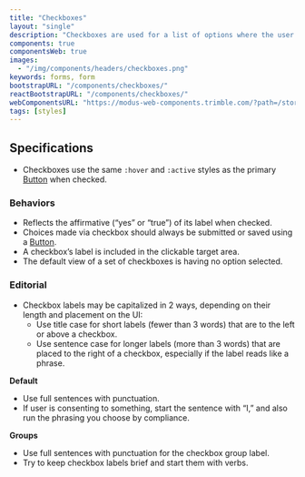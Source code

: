```yaml
---
title: "Checkboxes"
layout: "single"
description: "Checkboxes are used for a list of options where the user may select multiple options, including all or none."
components: true
componentsWeb: true
images:
  - "/img/components/headers/checkboxes.png"
keywords: forms, form
bootstrapURL: "/components/checkboxes/"
reactBootstrapURL: "/components/checkboxes/"
webComponentsURL: "https://modus-web-components.trimble.com/?path=/story/user-inputs-checkbox--default"
tags: [styles]
---
```


## Specifications

- Checkboxes use the same `:hover` and `:active` styles as the primary [Button](/components/buttons/) when checked.

### Behaviors

- Reflects the affirmative (“yes” or “true”) of its label when checked.
- Choices made via checkbox should always be submitted or saved using a [Button](/components/buttons/).
- A checkbox’s label is included in the clickable target area.
- The default view of a set of checkboxes is having no option selected.

### Editorial

- Checkbox labels may be capitalized in 2 ways, depending on their length and placement on the UI:
  - Use title case for short labels (fewer than 3 words) that are to the left or above a checkbox.
  - Use sentence case for longer labels (more than 3 words) that are placed to the right of a checkbox, especially if the label reads like a phrase.

**Default**

- Use full sentences with punctuation.
- If user is consenting to something, start the sentence with “I,” and also run the phrasing you choose by compliance.

**Groups**

- Use full sentences with punctuation for the checkbox group label.
- Try to keep checkbox labels brief and start them with verbs.
